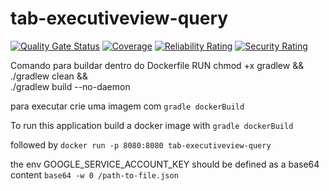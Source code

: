 # tab-executiveview-query

[![Quality Gate Status](https://sonar.sambadigital.dev/api/project_badges/measure?project=sambatech_tab-executiveview-query_AYjZNdOPcnP-boN0p4Md&metric=alert_status&token=sqb_e59c49ad3c25245af2062163d669c14e64fbdb09)](https://sonar.sambadigital.dev/dashboard?id=sambatech_tab-executiveview-query_AYjZNdOPcnP-boN0p4Md)
[![Coverage](https://sonar.sambadigital.dev/api/project_badges/measure?project=sambatech_tab-executiveview-query_AYjZNdOPcnP-boN0p4Md&metric=coverage&token=sqb_e59c49ad3c25245af2062163d669c14e64fbdb09)](https://sonar.sambadigital.dev/dashboard?id=sambatech_tab-executiveview-query_AYjZNdOPcnP-boN0p4Md)
[![Reliability Rating](https://sonar.sambadigital.dev/api/project_badges/measure?project=sambatech_tab-executiveview-query_AYjZNdOPcnP-boN0p4Md&metric=reliability_rating&token=sqb_e59c49ad3c25245af2062163d669c14e64fbdb09)](https://sonar.sambadigital.dev/dashboard?id=sambatech_tab-executiveview-query_AYjZNdOPcnP-boN0p4Md)
[![Security Rating](https://sonar.sambadigital.dev/api/project_badges/measure?project=sambatech_tab-executiveview-query_AYjZNdOPcnP-boN0p4Md&metric=security_rating&token=sqb_e59c49ad3c25245af2062163d669c14e64fbdb09)](https://sonar.sambadigital.dev/dashboard?id=sambatech_tab-executiveview-query_AYjZNdOPcnP-boN0p4Md)

Comando para buildar dentro do Dockerfile
RUN chmod +x gradlew && \
    ./gradlew clean && \
    ./gradlew build --no-daemon

para executar crie uma imagem com ```gradle dockerBuild```

To run this application build a docker image with  ```gradle dockerBuild```

followed by ```docker run -p 8080:8080 tab-executiveview-query```

the env GOOGLE_SERVICE_ACCOUNT_KEY should be defined as a base64 content
```base64 -w 0 /path-to-file.json```
